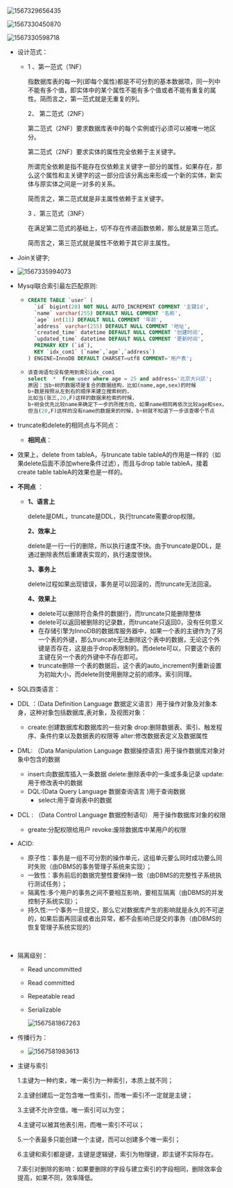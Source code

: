 ![1567329656435](C:\Users\HP\AppData\Roaming\Typora\typora-user-images\1567329656435.png)

![1567330450870](C:\Users\HP\AppData\Roaming\Typora\typora-user-images\1567330450870.png)

![1567330598718](C:\Users\HP\AppData\Roaming\Typora\typora-user-images\1567330598718.png)

+ 设计范式：

  + 1 、第一范式（1NF）

    指数据库表的每一列(即每个属性)都是不可分割的基本数据项，同一列中不能有多个值，即实体中的某个属性不能有多个值或者不能有重复的属性。简而言之，第一范式就是无重复的列。

    2、 第二范式（2NF）

    第二范式（2NF）要求数据库表中的每个实例或行必须可以被唯一地区分。

    第二范式（2NF）要求实体的属性完全依赖于主关键字。

    所谓完全依赖是指不能存在仅依赖主关键字一部分的属性，如果存在，那么这个属性和主关键字的这一部分应该分离出来形成一个新的实体，新实体与原实体之间是一对多的关系。

    简而言之，第二范式就是非主属性依赖于主关键字。

    3 、第三范式（3NF）

    在满足第二范式的基础上，切不存在传递函数依赖，那么就是第三范式。

    简而言之，第三范式就是属性不依赖于其它非主属性。

+ Join关键字;
  
+ ![1567335994073](C:\Users\HP\AppData\Roaming\Typora\typora-user-images\1567335994073.png)
  
+ Mysql联合索引最左匹配原则:

  + ```sql
    CREATE TABLE `user` (
      `id` bigint(20) NOT NULL AUTO_INCREMENT COMMENT '主键Id',
      `name` varchar(255) DEFAULT NULL COMMENT '名称',
      `age` int(11) DEFAULT NULL COMMENT '年龄',
      `address` varchar(255) DEFAULT NULL COMMENT '地址',
      `created_time` datetime DEFAULT NULL COMMENT '创建时间',
      `updated_time` datetime DEFAULT NULL COMMENT '更新时间',
      PRIMARY KEY (`id`),
      KEY `idx_com1` (`name`,`age`,`address`)
    ) ENGINE=InnoDB DEFAULT CHARSET=utf8 COMMENT='用户表';
    ```

  + ```sql
    该查询语句没有使用到索引idx_com1
    select  *  from user where age = 25 and address='北京大兴区';
    原因：当b+树的数据项是复合的数据结构，比如(name,age,sex)的时候
    b+数是按照从左到右的顺序来建立搜索树的，
    比如当(张三,20,F)这样的数据来检索的时候，
    b+树会优先比较name来确定下一步的所搜方向，如果name相同再依次比较age和sex，最后得到检索的数据；
    但当(20,F)这样的没有name的数据来的时候，b+树就不知道下一步该查哪个节点
    ```

+ truncate和delete的相同点与不同点：

  + **相同点**：
  
+ 效果上，delete from tableA，与truncate table tableA的作用是一样的（如果delete后面不添加where条件过滤），而且与drop table tableA，接着create table tableA的效果也是一样的。
  
+ **不同点** ：
  
  + **1、语言上**
  
    delete是DML，truncate是DDL，执行truncate需要drop权限。
  
    **2、效率上**
  
    delete是一行一行的删除，所以执行速度不快。由于truncate是DDL，是通过删除表然后重建表实现的，执行速度很快。
  
    **3、事务上**
  
    delete过程如果出现错误，事务是可以回滚的，而truncate无法回滚。
  
    **4、效果上**
  
      - delete可以删除符合条件的数据行，而truncate只能删除整体
      - delete可以返回被删除的记录数，而truncate只返回0，没有任何意义
      - 在存储引擎为InnoDB的数据库服务器中，如果一个表的主键作为了另一个表的外键，那么truncate无法删除这个表中的数据，无论这个外键是否存在，这是由于drop表限制的。而delete可以，只要这个表的主键在另一个表的外键中不存在即可。
      - truncate删除一个表的数据后，这个表的auto_increment列重新设置为初始大小，而delete则使用删除之前的顺序。索引同理。
  
+ SQL四类语言：

+ DDL ：(Data Definition Language 数据定义语言）用于操作对象及对象本身，这种对象包括数据库,表对象，及视图对象：

  + create:创建数据库和数据库的一些对象
  drop:删除数据表、索引、触发程序、条件约束以及数据表的权限等
    alter:修改数据表定义及数据属性
  
+ DML: （Data Manipulation Language 数据操控语言) 用于操作数据库对象对象中包含的数据
  
  - insert:向数据库插入一条数据
      delete:删除表中的一条或多条记录
      update:用于修改表中的数据   
  - DQL:(Data Query Language 数据查询语言 )用于查询数据
      - select:用于查询表中的数据
+ DCL : （Data Control Language 数据控制语句） 用于操作数据库对象的权限
    + greate:分配权限给用户
    revoke:废除数据库中某用户的权限

+ ACID:
  + 原子性：事务是一组不可分割的操作单元，这组单元要么同时成功要么同时失败（由DBMS的事务管理子系统来实现）；
  + 一致性：事务前后的数据完整性要保持一致（由DBMS的完整性子系统执行测试任务）；
  + 隔离性:多个用户的事务之间不要相互影响，要相互隔离（由DBMS的并发控制子系统实现）；
  + 持久性:一个事务一旦提交，那么它对数据库产生的影响就是永久的不可逆的，如果后面再回滚或者出异常，都不会影响已提交的事务（由DBMS的恢复管理子系统实现的）

​        

+ 隔离级别：

  + Read uncommitted

  + Read committed

  + Repeatable read

  + Serializable

    ![1567581867263](C:\Users\HP\AppData\Roaming\Typora\typora-user-images\1567581867263.png)

+ 传播行为：
  
  + ![1567581983613](C:\Users\HP\AppData\Roaming\Typora\typora-user-images\1567581983613.png)
  
+ 主键与索引

  1.主键为一种约束，唯一索引为一种索引，本质上就不同；

  2.主键创建后一定包含唯一性索引，而唯一索引不一定就是主键； 

  3.主键不允许空值，唯一索引可以为空；

  4.主键可以被其他表引用，而唯一索引不可以；

  5.一个表最多只能创建一个主键，而可以创建多个唯一索引；

  6.主键和索引都是键，主键是逻辑键，索引为物理键，即主键不实际存在。  

  7.索引对删除的影响：如果要删除的字段与建立索引的字段相同，删除效率会提高，如果不同，效率降低。

  



